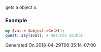 gets a object x.
### Example

```perl
my $val = $object->GetX();
quest::say($val); # Returns double
```


Generated On 2018-04-29T00:35:14-07:00